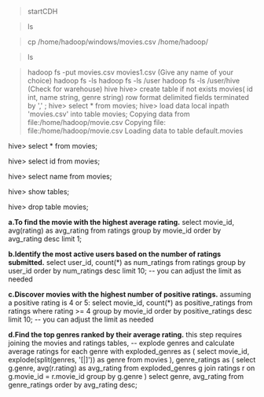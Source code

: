 > startCDH
 
> ls

>cp /home/hadoop/windows/movies.csv /home/hadoop/

>ls

>hadoop fs -put movies.csv movies1.csv (Give any name of your choice)
>hadoop fs -ls
>hadoop fs -ls /user
>hadoop fs -ls /user/hive (Check for warehouse)
>hive
hive> create table if not exists movies(
id int,
name string,
genre string)
row format delimited
fields terminated by ',' ;
hive> select * from movies;
hive> load data local inpath 'movies.csv' into table movies;
Copying data from file:/home/hadoop/movie.csv
Copying file: file:/home/hadoop/movie.csv
Loading data to table default.movies

hive> select * from movies;

hive> select id from movies;

hive> select name from movies;

hive> show tables;

hive> drop table movies;

**a.To find the movie with the highest average rating.**
select movie_id, avg(rating) as avg_rating
from ratings
group by movie_id
order by avg_rating desc
limit 1;

**b.Identify the most active users based on the number of ratings submitted.**
select user_id, count(*) as num_ratings
from ratings
group by user_id
order by num_ratings desc
limit 10; -- you can adjust the limit as needed

**c.Discover movies with the highest number of positive ratings.**
assuming a positive rating is 4 or 5:
select movie_id, count(*) as positive_ratings
from ratings
where rating >= 4
group by movie_id
order by positive_ratings desc
limit 10; -- you can adjust the limit as needed

**d.Find the top genres ranked by their average rating.**
this step requires joining the movies and ratings tables,
-- explode genres and calculate average ratings for each genre
with exploded_genres as (
select movie_id, explode(split(genres, '[|]')) as genre
from movies
),
genre_ratings as (
select g.genre, avg(r.rating) as avg_rating
from exploded_genres g
join ratings r on g.movie_id = r.movie_id
group by g.genre
)
select genre, avg_rating
from genre_ratings
order by avg_rating desc;
